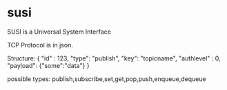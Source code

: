 susi
====

SUSI is a Universal System Interface

TCP Protocol is in json.

Structure:
{
  "id" : 123,
  "type": "publish",
  "key": "topicname",
  "authlevel" : 0,
  "payload": {"some":"data"}
}

possible types:
publish,subscribe,set,get,pop,push,enqueue,dequeue
